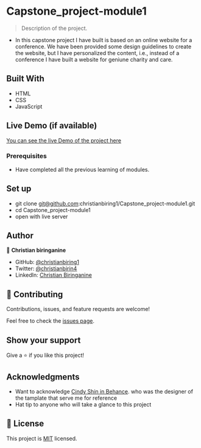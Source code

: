 # Capstone_project-module1

> Description of the project.

- In this capstone project I have built is based on an online website for a conference. We have been provided some design guidelines to create the website, but I have personalized the content, i.e., instead of a conference I have built a website for geniune charity and care.

## Built With

- HTML
- CSS
- JavaScript

## Live Demo (if available)

[You can see the live Demo of the project here](https://christianbiring1.github.io/Capstone_project-module1/)

### Prerequisites

- Have completed all the previous learning of modules.

## Set up

- git clone git@github.com:christianbiring1/Capstone_project-module1.git
- cd Capstone_project-module1
- open with live server

## Author

👤 **Christian biringanine**

- GitHub: [@christianbiring1](https://github.com/christianbiring1)
- Twitter: [@christianbirin4](https://twitter.com/christianbirin4)
- LinkedIn: [Christian Biringanine](https://linkedin.com/in/christian-biringanine-1833011a5/)

## 🤝 Contributing

Contributions, issues, and feature requests are welcome!

Feel free to check the [issues page](../../issues/).

## Show your support

Give a ⭐️ if you like this project!

## Acknowledgments

- Want to acknowledge [Cindy Shin in Behance](https://www.behance.net/gallery/29845175/CC-Global-Summit-2015). who was the designer of the tamplate that serve me for reference
- Hat tip to anyone who will take a glance to this project

## 📝 License

This project is [MIT](./MIT.md) licensed.
